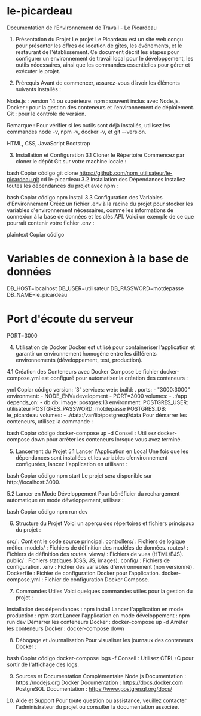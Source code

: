 # le-picardeau

Documentation de l’Environnement de Travail - Le Picardeau

1. Présentation du Projet
Le projet Le Picardeau est un site web conçu pour présenter les offres de location de gîtes, les événements, et le restaurant de l'établissement. Ce document décrit les étapes pour configurer un environnement de travail local pour le développement, les outils nécessaires, ainsi que les commandes essentielles pour gérer et exécuter le projet.

2. Prérequis
Avant de commencer, assurez-vous d’avoir les éléments suivants installés :

Node.js : version 14 ou supérieure.
npm : souvent inclus avec Node.js.
Docker : pour la gestion des conteneurs et l'environnement de déploiement.
Git : pour le contrôle de version.

Remarque : Pour vérifier si les outils sont déjà installés, utilisez les commandes node -v, npm -v, docker -v, et git --version.

HTML, CSS, JavaScript
Bootstrap

3. Installation et Configuration
3.1 Cloner le Répertoire
Commencez par cloner le dépôt Git sur votre machine locale :

bash
Copiar código
git clone https://github.com/nom_utilisateur/le-picardeau.git
cd le-picardeau
3.2 Installation des Dépendances
Installez toutes les dépendances du projet avec npm :

bash
Copiar código
npm install
3.3 Configuration des Variables d’Environnement
Créez un fichier .env à la racine du projet pour stocker les variables d'environnement nécessaires, comme les informations de connexion à la base de données et les clés API. Voici un exemple de ce que pourrait contenir votre fichier .env :

plaintext
Copiar código

# Variables de connexion à la base de données
DB_HOST=localhost
DB_USER=utilisateur
DB_PASSWORD=motdepasse
DB_NAME=le_picardeau

# Port d'écoute du serveur
PORT=3000

4. Utilisation de Docker
Docker est utilisé pour containeriser l’application et garantir un environnement homogène entre les différents environnements (développement, test, production).

4.1 Création des Conteneurs avec Docker Compose
Le fichier docker-compose.yml est configuré pour automatiser la création des conteneurs :

yml
Copiar código
version: '3'
services:
  web:
    build: .
    ports:
      - "3000:3000"
    environment:
      - NODE_ENV=development
      - PORT=3000
    volumes:
      - .:/app
    depends_on:
      - db
  db:
    image: postgres:13
    environment:
      POSTGRES_USER: utilisateur
      POSTGRES_PASSWORD: motdepasse
      POSTGRES_DB: le_picardeau
    volumes:
      - ./data:/var/lib/postgresql/data
Pour démarrer les conteneurs, utilisez la commande :

bash
Copiar código
docker-compose up -d
Conseil : Utilisez docker-compose down pour arrêter les conteneurs lorsque vous avez terminé.

5. Lancement du Projet
5.1 Lancer l'Application en Local
Une fois que les dépendances sont installées et les variables d’environnement configurées, lancez l'application en utilisant :

bash
Copiar código
npm start
Le projet sera disponible sur http://localhost:3000.

5.2 Lancer en Mode Développement
Pour bénéficier du rechargement automatique en mode développement, utilisez :

bash
Copiar código
npm run dev

6. Structure du Projet
Voici un aperçu des répertoires et fichiers principaux du projet :

src/ : Contient le code source principal.
controllers/ : Fichiers de logique métier.
models/ : Fichiers de définition des modèles de données.
routes/ : Fichiers de définition des routes.
views/ : Fichiers de vues (HTML/EJS).
public/ : Fichiers statiques (CSS, JS, images).
config/ : Fichiers de configuration.
.env : Fichier des variables d'environnement (non versionné).
Dockerfile : Fichier de configuration Docker pour l’application.
docker-compose.yml : Fichier de configuration Docker Compose.

7. Commandes Utiles
Voici quelques commandes utiles pour la gestion du projet :

Installation des dépendances : npm install
Lancer l'application en mode production : npm start
Lancer l'application en mode développement : npm run dev
Démarrer les conteneurs Docker : docker-compose up -d
Arrêter les conteneurs Docker : docker-compose down

8. Débogage et Journalisation
Pour visualiser les journaux des conteneurs Docker :

bash
Copiar código
docker-compose logs -f
Conseil : Utilisez CTRL+C pour sortir de l'affichage des logs.

9. Sources et Documentation Complémentaire
Node.js Documentation : https://nodejs.org
Docker Documentation : https://docs.docker.com
PostgreSQL Documentation : https://www.postgresql.org/docs/

10. Aide et Support
Pour toute question ou assistance, veuillez contacter l'administrateur du projet ou consulter la documentation associée.
